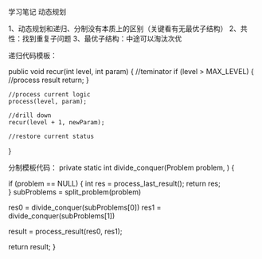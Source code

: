 学习笔记
动态规划

1、动态规划和递归、分制没有本质上的区别（关键看有无最优子结构）
2、共性：找到重复子问题
3、最优子结构：中途可以淘汰次优

递归代码模板：

public void recur(int level, int param) {
    //teminator
    if (level > MAX_LEVEL) {
        //process result
        return;
    }

    //process current logic
    process(level, param);

    //drill down
    recur(level + 1, newParam);

    //restore current status
}

分制模板代码：
private static int divide_conquer(Problem problem, ) {
  
  if (problem == NULL) {
    int res = process_last_result();
    return res;     
  }
  subProblems = split_problem(problem)
  
  res0 = divide_conquer(subProblems[0])
  res1 = divide_conquer(subProblems[1])
  
  result = process_result(res0, res1);
  
  return result;
}

